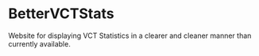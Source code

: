 # BetterVCTStats
Website for displaying VCT Statistics in a clearer and cleaner manner than currently available.
